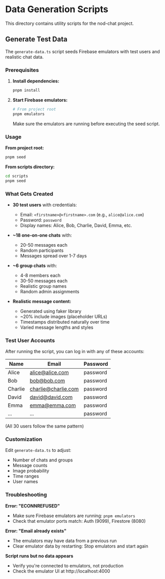 # Data Generation Scripts

This directory contains utility scripts for the nod-chat project.

## Generate Test Data

The `generate-data.ts` script seeds Firebase emulators with test users and realistic chat data.

### Prerequisites

1. **Install dependencies:**

   ```bash
   pnpm install
   ```

2. **Start Firebase emulators:**

   ```bash
   # From project root
   pnpm emulators
   ```

   Make sure the emulators are running before executing the seed script.

### Usage

**From project root:**

```bash
pnpm seed
```

**From scripts directory:**

```bash
cd scripts
pnpm seed
```

### What Gets Created

- **30 test users** with credentials:
  - Email: `<firstname>@<firstname>.com` (e.g., `alice@alice.com`)
  - Password: `password`
  - Display names: Alice, Bob, Charlie, David, Emma, etc.

- **~18 one-on-one chats** with:
  - 20-50 messages each
  - Random participants
  - Messages spread over 1-7 days

- **~6 group chats** with:
  - 4-8 members each
  - 30-50 messages each
  - Realistic group names
  - Random admin assignments

- **Realistic message content:**
  - Generated using faker library
  - ~20% include images (placeholder URLs)
  - Timestamps distributed naturally over time
  - Varied message lengths and styles

### Test User Accounts

After running the script, you can log in with any of these accounts:

| Name    | Email               | Password |
| ------- | ------------------- | -------- |
| Alice   | alice@alice.com     | password |
| Bob     | bob@bob.com         | password |
| Charlie | charlie@charlie.com | password |
| David   | david@david.com     | password |
| Emma    | emma@emma.com       | password |
| ...     | ...                 | password |

(All 30 users follow the same pattern)

### Customization

Edit `generate-data.ts` to adjust:

- Number of chats and groups
- Message counts
- Image probability
- Time ranges
- User names

### Troubleshooting

**Error: "ECONNREFUSED"**

- Make sure Firebase emulators are running: `pnpm emulators`
- Check that emulator ports match: Auth (9099), Firestore (8080)

**Error: "Email already exists"**

- The emulators may have data from a previous run
- Clear emulator data by restarting: Stop emulators and start again

**Script runs but no data appears**

- Verify you're connected to emulators, not production
- Check the emulator UI at http://localhost:4000
